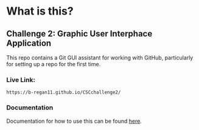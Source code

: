 # What is this?
## Challenge 2: Graphic User Interphace Application
This repo contains a Git GUI assistant for working with GitHub, particularly for setting up a repo for the first time.
### Live Link: 
```
https://b-regan11.github.io/CSCchallenge2/
```
### Documentation
Documentation for how to use this can be found [here](https://b-regan11.github.io/CSCchallenge2/).